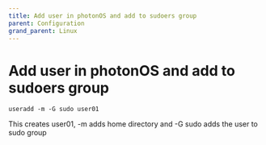 ```yaml
---
title: Add user in photonOS and add to sudoers group
parent: Configuration
grand_parent: Linux
---
```

# Add user in photonOS and add to sudoers group
```
useradd -m -G sudo user01
```

This creates user01, -m adds home directory and -G sudo adds the user to sudo group
